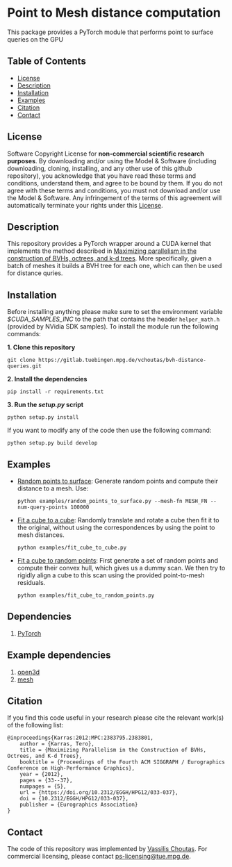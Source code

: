 # Point to Mesh distance computation

This package provides a PyTorch module that performs point to surface queries
on the GPU


## Table of Contents
  * [License](#license)
  * [Description](#description)
  * [Installation](#installation)
  * [Examples](#examples)
  * [Citation](#citation)
  * [Contact](#contact)

## License

Software Copyright License for **non-commercial scientific research purposes**.
By downloading and/or using the Model & Software (including downloading, cloning,
installing, and any other use of this github repository), you acknowledge that
you have read these terms and conditions, understand them, and agree to be bound
by them. If you do not agree with these terms and conditions, you must not
download and/or use the Model & Software. Any infringement of the terms of this
agreement will automatically terminate your rights under this
[License](./LICENSE).


## Description

This repository provides a PyTorch wrapper around a CUDA kernel that implements
the method described in [Maximizing parallelism in the construction of BVHs,
octrees, and k-d trees](https://dl.acm.org/citation.cfm?id=2383801). More
specifically, given a batch of meshes it builds a
BVH tree for each one, which can then be used for distance quries.

## Installation

Before installing anything please make sure to set the environment variable
*$CUDA_SAMPLES_INC* to the path that contains the header `helper_math.h` (provided by NVidia SDK samples).
To install the module run the following commands:  

**1. Clone this repository**
```Shell
git clone https://gitlab.tuebingen.mpg.de/vchoutas/bvh-distance-queries.git
```
**2. Install the dependencies**
```Shell
pip install -r requirements.txt 
```
**3. Run the *setup.py* script**
```Shell
python setup.py install
```

If you want to modify any of the code then use the following command:
```Shell
python setup.py build develop
```

   
## Examples

* [Random points to surface](./examples/random_points_to_surface.py): Generate
  random points and compute their distance to a mesh. Use:
  ```Shell
  python examples/random_points_to_surface.py --mesh-fn MESH_FN --num-query-points 100000
  ```
* [Fit a cube to a cube](./examples/fit_cube_to_cube.py):  Randomly translate
  and rotate a cube then fit it to the original, without using the
  correspondences by using the point to mesh distances.
  ```Shell
  python examples/fit_cube_to_cube.py
  ```

* [Fit a cube to random points](./examples/fit_cube_to_random_points.py):
  First generate a set of random points and compute their convex hull, which
  gives us a dummy scan. We then try to rigidly align a cube to this scan using
  the provided point-to-mesh residuals.
  ```Shell
  python examples/fit_cube_to_random_points.py 
  ```

## Dependencies

1. [PyTorch](https://pytorch.org)


## Example dependencies

1. [open3d](http://www.open3d.org/)
1. [mesh](https://github.com/MPI-IS/mesh)

## Citation

If you find this code useful in your research please cite the relevant work(s) of the following list:

```
@inproceedings{Karras:2012:MPC:2383795.2383801,
    author = {Karras, Tero},
    title = {Maximizing Parallelism in the Construction of BVHs, Octrees, and K-d Trees},
    booktitle = {Proceedings of the Fourth ACM SIGGRAPH / Eurographics Conference on High-Performance Graphics},
    year = {2012},
    pages = {33--37},
    numpages = {5},
    url = {https://doi.org/10.2312/EGGH/HPG12/033-037}, 
    doi = {10.2312/EGGH/HPG12/033-037},
    publisher = {Eurographics Association}
}
```

## Contact
The code of this repository was implemented by [Vassilis Choutas](vassilis.choutas@tuebingen.mpg.de).
For commercial licensing, please contact [ps-licensing@tue.mpg.de](ps-licensing@tue.mpg.de).
